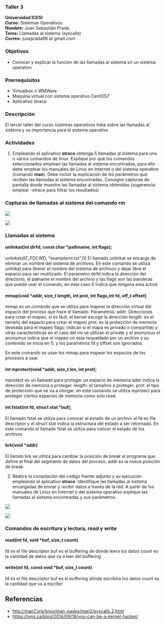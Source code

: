### Taller 3
**Universidad ICESI**  
**Curso:** Sistemas Operativos  
**Nombre:** Juan Sebastián Prada.  
**Tema:** Llamadas al sistema (syscalls)  
**Correo:** juseprada96 at gmail.com


### Objetivos
* Conocer y explicar la función de las llamadas al sistema en un sistema operativo

### Prerrequisitos
* Virtualbox o WMWare
* Máquina virtual con sistema operativo CentOS7
* Aplicativo strace

### Descripción
El tercer taller del curso sistemas operativos trata sobre las llamadas al sistema y su importancia para el sistema operativo

### Actividades

1. Empleando el aplicativo **strace** obtenga 5 llamadas al sistema para uno o varios comandos de linux. Explique por qué los comandos seleccionados emplean las llamadas al sistema encontradas, para ello debe emplear los manuales de Linux en Internet o del sistema operativo (comando **man**). Debe incluir la explicación de los parámetros que reciben las llamadas al sistema encontradas. Consigne capturas de pantalla donde muestre las llamadas al sistema obtenidas (sugerencia: emplear -etrace para filtrar los resultados)

### Capturas de llamadas al sistema del comando rm 

![][1]

![][2]

### Llamadas al sistema

#### unlinkat(int dirfd, const char *pathname, int flags);
unlinkat(AT_FDCWD, "examplerm.txt",0)
El llamado unlinkat se encarga de eliminar un nombre del sistema de archivos.
En este comando se utiliza unlinkat para liberar el nombre del sistema de archivos y dejar libre el espacio para ser reutilizado.
El parametro dirfd indica la dirección del directorio, el patname el nombre del archivo y las flags son las banderas que puede usar el
comando, en este caso 0 indica que ninguna esta activa.

#### mmap(void *addr, size_t length, int prot, int flags,int fd, off_t offset)
mmap es un comando que se utiliza para mapear la dirección virtual del espacio del proceso que hace el llamado.
Parametros:
addr: Direcciones para crear el mapeo, si es Null, el kernel escoge la dirección
length: es el tamaño del espacio para crear el mapeo
prot: es la protección de memoria deseada para el mapeo
flags: indican si el mapa es privado o compartido y otras caracteristicas en el caso del rm se utilizan el private y el anonymus
el anonymus indica que el mapeo no esta respaldado por un archivo y su contenido se inicia en 0. y los parametros fd y offset son ignorados.

En este comando se usan los mmap para mapear los espacios de los procesos a usar.

####  int mprotect(void *addr, size_t len, int prot);
mprotect es un llamado para proteger un espacio de memoria
addr indica la dirección de memoria a proteger.
length: el tamañno a proteger.
prot: el tipo de protección que se va a otorgar.
en este comando se utiliza mprotect para proteger ciertos espacios de memoria como solo read.

####  int fstat(int fd, struct stat *buf);
El llamado fstat se utiliza para conocer el estado de un archivo el fd es file descriptor
y el struct stat indica la estructura del estado a ser retornado.
En este comando el llamado fstat se utiliza para concer el estado de los archivos.

#### brk(void *addr)
El llamdo brk se utiliza para cambiar la posición de break el programa que define el final del segmento de datos del proceso.
addr es la nueva posición de break.


2. Realice la compilación del código fuente adjunto y su ejecución empleando el aplicativo **strace**. Identifique las llamadas al sistema encargadas de enviar y recibir datos a través de la red. A partir de los manuales de Linux en Internet o del sistema operativo explique las llamadas al sistema encontradas y sus parámetros.


![][3]


![][4]


### Comandos de escritura y lectura, read y write

#### read(int fd, void *buf, size_t count)

fd es el file descriptor
buf es el buffering de dónde leera los datos
count es la cantidad de datos que va a leer del buffering

#### write(int fd, const void *buf, size_t count)

fd es el file descriptor
buf es el buffering dónde escribira los datos
count es la cantidad que va a escribir




## Referencias

* http://man7.org/linux/man-pages/man2/syscalls.2.html  
* https://jvns.ca/blog/2014/09/18/you-can-be-a-kernel-hacker/


[1]:imagenes/Captura.PNG
[2]:imagenes/Captura2.PNG
[3]:imagenes/Captura3.PNG
[4]:imagenes/Captura4.PNG
